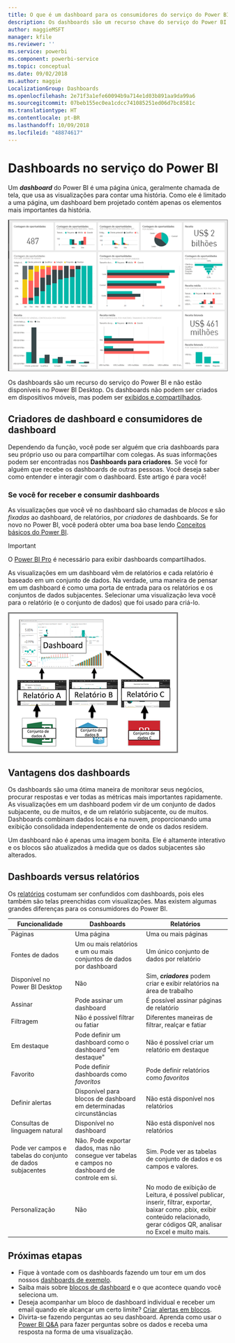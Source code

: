 ```yaml
---
title: O que é um dashboard para os consumidores do serviço do Power BI?
description: Os dashboards são um recurso chave do serviço do Power BI.
author: maggieMSFT
manager: kfile
ms.reviewer: ''
ms.service: powerbi
ms.component: powerbi-service
ms.topic: conceptual
ms.date: 09/02/2018
ms.author: maggie
LocalizationGroup: Dashboards
ms.openlocfilehash: 2e71f3a1efe60094b9a714e1d03b891aa9da99a6
ms.sourcegitcommit: 07beb155ec0ea1cdcc741085251ed06d7bc8581c
ms.translationtype: HT
ms.contentlocale: pt-BR
ms.lasthandoff: 10/09/2018
ms.locfileid: "48874617"
---
```

# <a name="dashboards-in-power-bi-service"></a>Dashboards no serviço do Power BI

Um ***dashboard*** do Power BI é uma página única, geralmente chamada de tela, que usa as visualizações para contar uma história. Como ele é limitado a uma página, um dashboard bem projetado contém apenas os elementos mais importantes da história.

![dashboard](media/service-dashboards/power-bi-dashboard2.png)

Os dashboards são um recurso do serviço do Power BI e não estão disponíveis no Power BI Desktop. Os dashboards não podem ser criados em dispositivos móveis, mas podem ser [exibidos e compartilhados](mobile-apps-view-dashboard.md).

## <a name="dashboard-creators-and-dashboard-consumers"></a>Criadores de dashboard e consumidores de dashboard
Dependendo da função, você pode ser alguém que cria dashboards para seu próprio uso ou para compartilhar com colegas. As suas informações podem ser encontradas nos **Dashboards para criadores**. Se você for alguém que recebe os dashboards de outras pessoas. Você deseja saber como entender e interagir com o dashboard. Este artigo é para você!


### <a name="if-you-will-be-receiving-and-consuming-dashboards"></a>Se você for receber e consumir dashboards

As visualizações que você vê no dashboard são chamadas de *blocos* e são *fixadas* ao dashboard, de relatórios, por *criadores* de dashboards. Se for novo no Power BI, você poderá obter uma boa base lendo [Conceitos básicos do Power BI](service-basic-concepts.md).

> [!IMPORTANT]
> O [Power BI Pro](service-free-vs-pro.md) é necessário para exibir dashboards compartilhados.

As visualizações em um dashboard vêm de relatórios e cada relatório é baseado em um conjunto de dados. Na verdade, uma maneira de pensar em um dashboard é como uma porta de entrada para os relatórios e os conjuntos de dados subjacentes. Selecionar uma visualização leva você para o relatório (e o conjunto de dados) que foi usado para criá-lo.

![diagrama mostrando a relação entre dashboards, relatórios, conjuntos de dados](media/service-dashboards/power-bi-diagram.png)



## <a name="advantages-of-dashboards"></a>Vantagens dos dashboards
Os dashboards são uma ótima maneira de monitorar seus negócios, procurar respostas e ver todas as métricas mais importantes rapidamente. As visualizações em um dashboard podem vir de um conjunto de dados subjacente, ou de muitos, e de um relatório subjacente, ou de muitos. Dashboards combinam dados locais e na nuvem, proporcionando uma exibição consolidada independentemente de onde os dados residem.

Um dashboard não é apenas uma imagem bonita. Ele é altamente interativo e os blocos são atualizados à medida que os dados subjacentes são alterados.

## <a name="dashboards-versus-reports"></a>Dashboards versus relatórios
Os [relatórios](service-reports.md) costumam ser confundidos com dashboards, pois eles também são telas preenchidas com visualizações. Mas existem algumas grandes diferenças para os consumidores do Power BI.

| **Funcionalidade** | **Dashboards** | **Relatórios** |
| --- | --- | --- |
| Páginas |Uma página |Uma ou mais páginas |
| Fontes de dados |Um ou mais relatórios e um ou mais conjuntos de dados por dashboard |Um único conjunto de dados por relatório |
| Disponível no Power BI Desktop |Não |Sim, ***criadores*** podem criar e exibir relatórios na área de trabalho |
| Assinar |Pode assinar um dashboard |É possível assinar páginas de relatório |
| Filtragem |Não é possível filtrar ou fatiar |Diferentes maneiras de filtrar, realçar e fatiar |
| Em destaque |Pode definir um dashboard como o dashboard "em destaque" |Não é possível criar um relatório em destaque |
| Favorito | Pode definir dashboards como *favoritos* | Pode definir relatórios como *favoritos*
| Definir alertas |Disponível para blocos de dashboard em determinadas circunstâncias |Não está disponível nos relatórios |
| Consultas de linguagem natural |Disponível no dashboard |Não está disponível nos relatórios |
| Pode ver campos e tabelas do conjunto de dados subjacentes |Não. Pode exportar dados, mas não consegue ver tabelas e campos no dashboard de controle em si. |Sim. Pode ver as tabelas de conjunto de dados e os campos e valores. |
| Personalização |Não |No modo de exibição de Leitura, é possível publicar, inserir, filtrar, exportar, baixar como .pbix, exibir conteúdo relacionado, gerar códigos QR, analisar no Excel e muito mais.  |

## <a name="next-steps"></a>Próximas etapas
* Fique à vontade com os dashboards fazendo um tour em um dos nossos [dashboards de exemplo](sample-tutorial-connect-to-the-samples.md).
* Saiba mais sobre [blocos de dashboard](service-dashboard-tiles.md) e o que acontece quando você seleciona um.
* Deseja acompanhar um bloco de dashboard individual e receber um email quando ele alcançar um certo limite? [Criar alertas em blocos](service-set-data-alerts.md).
* Divirta-se fazendo perguntas ao seu dashboard. Aprenda como usar o [Power BI Q&A](power-bi-tutorial-q-and-a.md) para fazer perguntas sobre os dados e receba uma resposta na forma de uma visualização.
